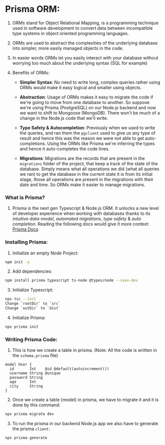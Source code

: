 # Prisma ORM:

1. ORMs stand for Object Relational Mapping, is a programming technique used in software development to convert data between incompatible type systems in object oriented programming languages.

2. ORMs are used to abstract the complexities of the underlying database into simpler, more easily managed objects in the code.

3. In easier words ORMs let you easily interact with your database without worrying too much about the underlying syntax (SQL for example)

4. Benefits of ORMs:

   - **Simpler Syntax**: No need to write long, complex queries rather using ORMs would make it easy logical and smaller using objects.

   - **Abstraction**: Usage of ORMs makes it easy to migrate the code if we're going to move from one database to another. So suppose we're using Prisma (PostgreSQL) on our Node.js backend and now we want to shift to Mongoose (MongoDB). There won't be much of a change in the Node.js code that we'll write.

   - **Type Safety & Autocompletion**: Previously when we used to write the queries, and ran them the `pgclient` used to give us any type of result and hence this was the reason we were not able to get auto-completions. Using the ORMs like Prisma we're inferring the types and hence it auto-completes the code lines.

   - **Migrations**: Migrations are the records that are present in the `migrations` folder of the project, that keep a track of the state of the database. Simply means what all operations we did (what all queries we ran) to get the database in the current state it is from its initial stage, those all operations are present in the migrations with their date and time. So ORMs make it easier to manage migrations.

### What is Prisma?

1. Prisma is the next gen Typescript & Node.js ORM. It unlocks a new level of developer experience when working with databases thanks to its _intuitive data-model_, _automated migrations_, _type safety_ & _auto completion_. Reading the following docs would give it more context: [Prisma Docs](https://projects.100xdevs.com/tracks/gZf9uBBNSbBR7UCqyyqT/prisma-3)

### Installing Prisma:

1. Initialize an empty Node Project:

```bash
npm init -y
```

2. Add dependencies:

```bash
npm install prisma typescript ts-node @types/node --save-dev
```

3. Initialize Typescript:

```bash
npx tsc --init
Change `rootDir` to `src`
Change `outDir` to `dist`
```

4. Initialize Prisma:

```bash
npx prisma init
```

### Writing Prisma Code:

1. This is how we create a table in prisma. (Note: All the code is written in the `schema.prisma` file)

```prisma
model User {
  id       Int    @id @default(autoincrement())
  username String @unique
  password String
  age      Int
  city     String
}
```

2. Once we create a table (model) in prisma, we have to migrate it and it is done by this command:

```bash
npx prisma migrate dev
```

3. To run the prisma in our backend Node.js app we also have to generate the prisma `client`:

```bash
npx prisma generate
```
